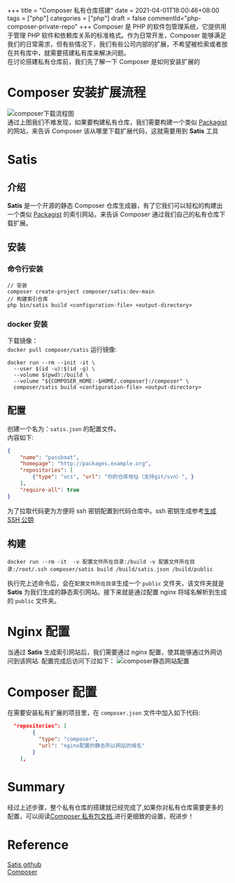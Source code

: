 +++
title = "Composer 私有仓库搭建"
date = 2021-04-01T18:00:46+08:00
tags = ["php"]
categories = ["php"]
draft = false
commentId="php-composer-private-repo"
+++
Composer 是 PHP 的软件包管理系统，它提供用于管理 PHP 软件和依赖库关系的标准格式。作为日常开发，Composer 能够满足我们的日常需求，但有些情况下，我们有些公司内部的扩展，不希望被检索或者放在共有库中，就需要搭建私有库来解决问题。  
在讨论搭建私有仓库前，我们先了解一下 Composer 是如何安装扩展的
# Composer 安装扩展流程
![composer下载流程图](https://pic.artacode.com/image.png)  
通过上图我们不难发现，如果要构建私有仓库，我们需要构建一个类似 [Packagist](https://packagist.org/) 的网站，来告诉 Composer 该从哪里下载扩展代码，这就需要用到 **Satis** 工具


# Satis
## 介绍
**Satis** 是一个开源的静态 Composer 仓库生成器，有了它我们可以轻松的构建出一个类似 [Packagist](https://packagist.org/) 的索引网站，来告诉 Composer 通过我们自己的私有仓库下载扩展。
## 安装
### 命令行安装
```
// 安装
composer create-project composer/satis:dev-main
// 构建索引仓库
php bin/satis build <configuration-file> <output-directory>
```
### docker 安装
下载镜像：  
`docker pull composer/satis`
运行镜像:
```shell
docker run --rm --init -it \
  --user $(id -u):$(id -g) \
  --volume $(pwd):/build \
  --volume "${COMPOSER_HOME:-$HOME/.composer}:/composer" \
  composer/satis build <configuration-file> <output-directory>
```
## 配置
创建一个名为：`satis.json` 的配置文件。   
内容如下:  
```json
{
    "name": "passboat", 
    "homepage": "http://packages.example.org", 
    "repositories": [
        {"type": "vcs", "url": "你的仓库地址（支持git/svn）", }
    ], 
    "require-all": true
}
```
为了拉取代码更为方便将 ssh  密钥配置到代码仓库中。ssh 密钥生成参考[生成 SSH 公钥](https://git-scm.com/book/zh/v2/%E6%9C%8D%E5%8A%A1%E5%99%A8%E4%B8%8A%E7%9A%84-Git-%E7%94%9F%E6%88%90-SSH-%E5%85%AC%E9%92%A5)

## 构建
```shell
docker run --rm -it  -v 配置文件所在目录:/build -v 配置文件所在目录:/root/.ssh composer/satis build /build/satis.json /build/public
```

执行完上述命令后，会在`配置文件所在目录`生成一个 `public` 文件夹，该文件夹就是 **Satis** 为我们生成的静态索引网站。接下来就是通过配置 nginx 将域名解析到生成的 `public` 文件夹。

# Nginx 配置
当通过 **Satis** 生成索引网站后，我们需要通过 nginx 配置，使其能够通过外网访问到该网站.
配置完成后访问下过如下：
![composer静态网站配置](https://pic.artacode.com/composerstaticweb.png)

# Composer 配置
在需要安装私有扩展的项目里，在 `composer.json` 文件中加入如下代码:  
```json
  "repositories": [
        {
          "type": "composer",
          "url": "nginx配置的静态所以网站的域名"
        }
    ],
```  
# Summary
经过上述步骤，整个私有仓库的搭建就已经完成了,如果你对私有仓库需要更多的配置，可以阅读[Composer 私有包文档](https://getcomposer.org/doc/articles/handling-private-packages.md),进行更细致的设置，祝进步！

# Reference
[Satis github](https://github.com/composer/satis)  
[Composer](https://getcomposer.org/doc/articles/handling-private-packages.md)